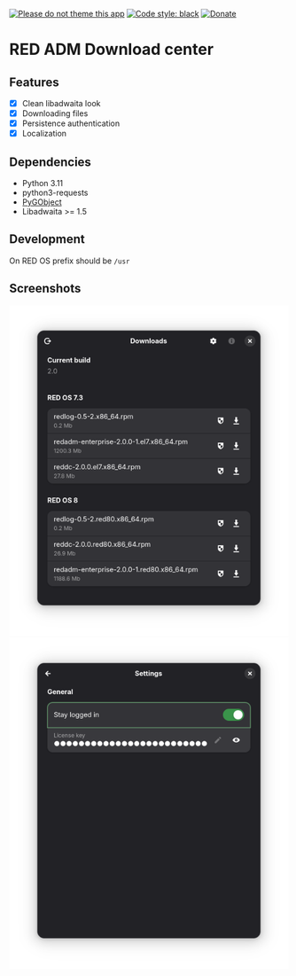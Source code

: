 [![Please do not theme this app](https://stopthemingmy.app/badge.svg)](https://stopthemingmy.app)
[![Code style: black](https://img.shields.io/badge/code%20style-black-000000.svg)](https://github.com/psf/black)
[![Donate](https://img.shields.io/badge/Donate-Boosty.to-F15F2C.svg)](https://boosty.to/katy248/donate)

# RED ADM Download center

## Features

- [X] Clean libadwaita look
- [X] Downloading files
- [X] Persistence authentication
- [X] Localization

## Dependencies

- Python 3.11
- python3-requests
- [PyGObject](https://pygobject.gnome.org/)
- Libadwaita >= 1.5

## Development

On RED OS prefix should be `/usr`

## Screenshots

![Main page screenshot](other/screenshots/main-page.png)
![Setting page](other/screenshots/settings-page.png)
